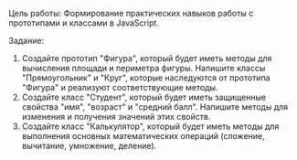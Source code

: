 
Цель работы:
Формирование практических навыков работы с прототипами и классами в JavaScript.

Задание:
1. Создайте прототип "Фигура", который будет иметь методы для вычисления площади и периметра фигуры. Напишите классы "Прямоугольник" и "Круг", которые наследуются от прототипа "Фигура" и реализуют соответствующие методы. 
2. Создайте класс "Студент", который будет иметь защищенные свойства "имя", "возраст" и "средний балл". Напишите методы для изменения и получения значений этих свойств. 
3. Создайте класс "Калькулятор", который будет иметь методы для выполнения основных математических операций (сложение, вычитание, умножение, деление).

